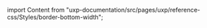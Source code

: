 
import Content from "uxp-documentation/src/pages/uxp/reference-css/Styles/border-bottom-width";

<Content query="product=xd"/>
